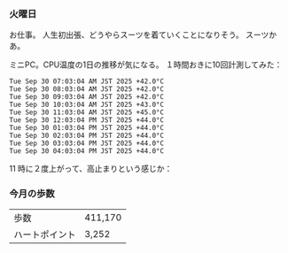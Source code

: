 ### 火曜日

お仕事。
人生初出張、どうやらスーツを着ていくことになりそう。
スーツかあ。

ミニPC。CPU温度の1日の推移が気になる。
１時間おきに10回計測してみた：

```
Tue Sep 30 07:03:04 AM JST 2025 +42.0°C
Tue Sep 30 08:03:04 AM JST 2025 +42.0°C
Tue Sep 30 09:03:04 AM JST 2025 +42.0°C
Tue Sep 30 10:03:04 AM JST 2025 +43.0°C
Tue Sep 30 11:03:04 AM JST 2025 +45.0°C
Tue Sep 30 12:03:04 PM JST 2025 +44.0°C
Tue Sep 30 01:03:04 PM JST 2025 +44.0°C
Tue Sep 30 02:03:04 PM JST 2025 +44.0°C
Tue Sep 30 03:03:04 PM JST 2025 +44.0°C
Tue Sep 30 04:03:04 PM JST 2025 +44.0°C
```

11 時に２度上がって、高止まりという感じか：

### 今月の歩数

|||
|---|---|
|歩数|411,170|
|ハートポイント|3,252|
